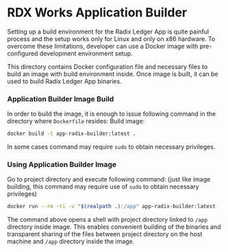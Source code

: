 # RDX Works Application Builder

Setting up a build environment for the Radix Ledger App is quite painful process and the setup works only for 
Linux and only on x86 hardware. To overcome these limitations, developer can use a Docker image with pre-configured
development environment setup. 

This directory contains Docker configuration file and necessary files to build an image with build environment inside.
Once image is built, it can be used to build Radix Ledger App binaries.

### Application Builder Image Build
In order to build the image, it is enough to issue following command in the directory where `Dockerfile` resides:
Build image:
```sh
docker build -t app-radix-builder:latest .

```
In some cases command may require `sudo` to obtain necessary privileges.

### Using Application Builder Image
Go to project directory and execute following command:
(just like image building, this command may require use of `sudo` to obtain necessary privileges)

```sh
docker run --rm -ti -v "$(realpath .):/app" app-radix-builder:latest
```
The command above opens a shell with project directory linked to `/app` directory inside image. 
This enables convenient building of the binaries and transparent sharing of the files between project directory on the host
machine and `/app` directory inside the image.
